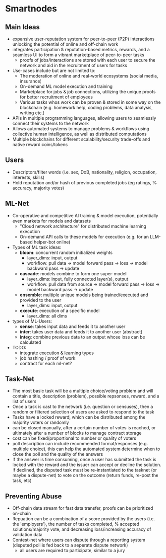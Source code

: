 # Smartnodes

## Main Ideas
- expansive user-reputation system for peer-to-peer (P2P) interactions unlocking the potential of online and off-chain work
- integrates participation & reputation-based metrics, rewards, and a seamless UI to form a vibrant marketplace of peer-to-peer tasks
  - proofs of jobs/interactions are stored with each user to secure the network and aid in the recruitment of users for tasks
- Use-cases include but are not limited to:
  - The moderation of online and real-world ecosystems (social media, insurance)
  - On-demand ML model execution and training
  - Marketplace for jobs & job connections, utilizing the unique proofs for better recruitment of employees
  - Various tasks whos work can be proven & stored in some way on the blockchain (e.g. homework help, coding problems, data analysis, writing etc.)
- APIs in multiple programming languages, allowing users to seamlessly connect their systems to the network
- Allows automated systems to manage problems & workflows using collective human intelligence, as well as distributed computations
- Multiple blockchains for different scalability/security trade-offs and native reward coins/tokens

## Users
- Descriptors/filter words (i.e. sex, DoB, nationality, religion, occupation, interests, skills)
- Hold reputation and/or hash of previous completed jobs (eg ratings, % accuracy, majority votes)
 
## ML-Net
- Co-operative and competitive AI training & model execution, potentially even markets for models and datasets
  -  "Cloud network architecture" for distributed machine learning execution
  -  On-demand API calls to these models for execution (e.g. for an LLM-based helper-bot online)
- Types of ML task ideas:
  - **bloom**: concurrent random initialized weights
    - layer_dims: input, output
    - workflow: pull data -> model forward pass -> loss -> model backward pass -> update
  - **cascade**: models combine to form one super-model
    - layer_dims: input, fully connected layer(s), output
    - workflow: pull data from source -> model forward pass -> loss -> model backward pass -> update
  - **ensemble**: multiple unique models being trained/executed and provided to the user
    - layer_dims: input, output
  - **execute**: execution of a specific model
    - layer_dims: all dims
- types of ML-Users:
  - **sense**: takes input data and feeds it to another user
  - **inter**: takes user data and feeds it to another user (abstract)
  - **integ**: combine previous data to an output whose loss can be calculated
- TODO:
  - integrate execution & learning types
  - job hashing / proof of work
  - contract for each ml-net?
  
## Task-Net
- The most basic task will be a multiple choice/voting problem and will contain a title, description (problem), possible
  repsonses, reward, and a list of users
- Once a task is cast to the network (i.e. question or censuses), then a random or filtered selection of users are asked
  to respond to the task
- Tasks have a locked reward, which can be distributed among the majority voters or randomly
- can be closed manually, after a certain number of votes is reached, or ultimately after a number of blocks to manage contract storage
- cost can be fixed/proportional to number or quality of voters 
- poll description can include recommended format/responses (e.g. multiple choice), this can help the automated system 
  determine when to close the poll and the quality of the answers
- If the answer is time consuming, once a user has submitted the task is locked with the reward and the issuer can 
  accept or decline the solution. If declined, the disputed task must be re-instantiated to the tasknet (or maybe a 
  dispute-net) to vote on the outcome (return funds, re-post the task, etc)

## Preventing Abuse
- Off-chain data stream for fast data transfer, proofs can be prioritized on-chain
- Repuation can be a combination of a score provided by the users (i.e. the 'employers'), the number of tasks completed, % accepted solutions/majority vote, and decreasing loss/increasing accuracy of validation data
- Contest-net where users can dispute through a reporting system (disputed poll is fed back to a seperate dispute network)
  - all users are required to participate, similar to a jury
